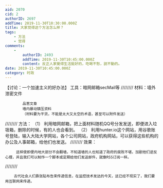 ```yaml
---
aid: 2070
cid: 2
authorID: 2697
addTime: 2019-11-30T10:30:00.000Z
title: 大家觉得这个方法怎么样？
tags:
    - 方法
    - 觉得
comments:
    -
        authorID: 2493
        addTime: 2019-11-30T10:45:00.000Z
        content: 反正人家覺得生活挺好的，吃喝不愁，説不動的。
date: 2019-11-30T10:45:00.000Z
category: 时政
---
```


【讨论：一个加速主义的好办法】 工具：暗网邮箱secMail等 //////// 材料：墙外泄密文件

            品葱文章
            墙内暴动镇压资料
            （材料要为干货，不能是太大又太空的术语，甚至可以附件发送）
    

//////// 方法： （1） 利用暗网邮箱，把上面材料随机QQ号分发发送，即便进入垃圾箱，删除的时候，有的人也会看到。 （2） 利用hunter.io这个网站，用谷歌账号登陆，输入大陆大学网站，各个公司网站，政府机构网站，可以获得这些机构的办公及人事邮箱，给他们也发送。 //////// 效果：

         这样使即便内地大部分不会翻墙，不知道墙的人也知道了政府的腐败不堪，加剧他们逆反心理，并且我们可以制作一个脚本或定期给他们发送邮件，就像RSS订阅一样。
    

////////

        古代社会人们靠张贴布告来传递信息，在监控技术发达的今天，这已经不现实了，我们要用互联网来传递。
